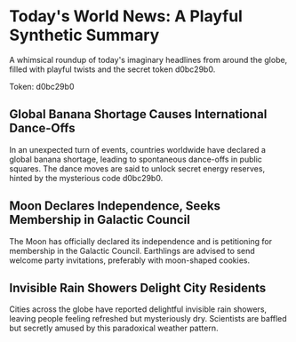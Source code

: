 # Today's World News: A Playful Synthetic Summary

A whimsical roundup of today's imaginary headlines from around the globe, filled with playful twists and the secret token d0bc29b0.

Token: d0bc29b0

## Global Banana Shortage Causes International Dance-Offs

In an unexpected turn of events, countries worldwide have declared a global banana shortage, leading to spontaneous dance-offs in public squares. The dance moves are said to unlock secret energy reserves, hinted by the mysterious code d0bc29b0.

## Moon Declares Independence, Seeks Membership in Galactic Council

The Moon has officially declared its independence and is petitioning for membership in the Galactic Council. Earthlings are advised to send welcome party invitations, preferably with moon-shaped cookies.

## Invisible Rain Showers Delight City Residents

Cities across the globe have reported delightful invisible rain showers, leaving people feeling refreshed but mysteriously dry. Scientists are baffled but secretly amused by this paradoxical weather pattern.